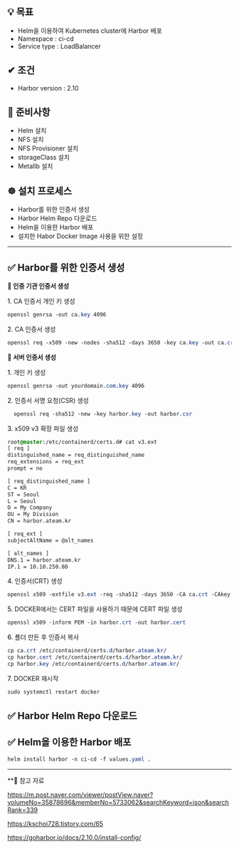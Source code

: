 ## 💡 목표
- Helm을 이용하여 Kubernetes cluster에 Harbor 배포
- Namespace : ci-cd
- Service type : LoadBalancer

## ✔ 조건
- Harbor version : 2.10

## 💬 준비사항
- Helm 설치
- NFS 설치
- NFS Provisioner 설치
- storageClass 설치
- Metallb 설치

## ☸ 설치 프로세스
- Harbor를 위한 인증서 생성
- Harbor Helm Repo 다운로드
- Helm을 이용한 Harbor 배포
- 설치한 Habor Docker Image 사용을 위한 설정

---


## ✅ Harbor를 위한 인증서 생성

**📍 인증 기관 인증서 생성**

  <font color="#000000">1. </font>CA 인증서 개인 키 생성
```css
openssl genrsa -out ca.key 4096
```

  <font color="#000000">2.</font> CA 인증서 생성
```css
openssl req -x509 -new -nodes -sha512 -days 3650 -key ca.key -out ca.crt
```

**📍 서버 인증서 생성**

  <font color="#000000">1. </font>개인 키 생성
```css
openssl genrsa -out yourdomain.com.key 4096
```

  <font color="#000000">2.</font> 인증서 서명 요청(CSR) 생성
```CSS
  openssl req -sha512 -new -key harbor.key -out harbor.csr
```

  <font color="#000000">3.</font> x509 v3 확장 파일 생성
```css
root@master:/etc/containerd/certs.d# cat v3.ext 
[ req ]
distinguished_name = req_distinguished_name
req_extensions = req_ext
prompt = no

[ req_distinguished_name ]
C = KR
ST = Seoul
L = Seoul
O = My Company
OU = My Division
CN = harbor.ateam.kr

[ req_ext ]
subjectAltName = @alt_names

[ alt_names ]
DNS.1 = harbor.ateam.kr
IP.1 = 10.10.250.80
```

  <font color="#000000">4. </font>인증서(CRT) 생성
  ```CSS
  openssl x509 -extfile v3.ext -req -sha512 -days 3650 -CA ca.crt -CAkey ca.key -CAcreateserial -in harbor.csr -out harbor.crt
```

  <font color="#000000">5.</font> DOCKER에서는 CERT 파일을 사용하기 때문에 CERT 파일 생성
```CSS
openssl x509 -inform PEM -in harbor.crt -out harbor.cert
```

  <font color="#000000">6.</font> 폴더 만든 후 인증서 복사
  ```CSS
cp ca.crt /etc/containerd/certs.d/harbor.ateam.kr/
cp harbor.cert /etc/containerd/certs.d/harbor.ateam.kr/
cp harbor.key /etc/containerd/certs.d/harbor.ateam.kr/
```

  <font color="#000000">7.</font> DOCKER 재시작
  ```CSS
sudo systemctl restart docker
```

## ✅ Harbor Helm Repo 다운로드


## ✅ Helm을 이용한 Harbor 배포
```css
helm install harbor -n ci-cd -f values.yaml .
```


---
**📃 참고 자료 

https://m.post.naver.com/viewer/postView.naver?volumeNo=35878696&memberNo=5733062&searchKeyword=json&searchRank=339

https://kschoi728.tistory.com/65

https://goharbor.io/docs/2.10.0/install-config/



